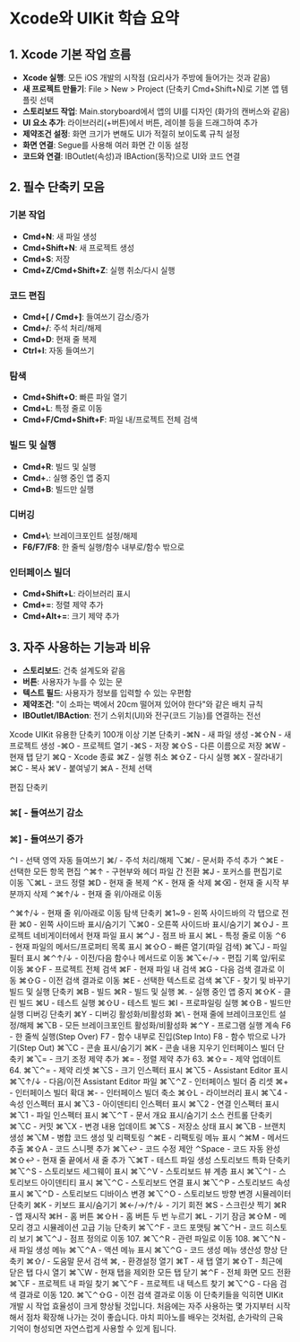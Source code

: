 #  Xcode와 UIKit 학습 요약

## 1. Xcode 기본 작업 흐름
- **Xcode 실행**: 모든 iOS 개발의 시작점 (요리사가 주방에 들어가는 것과 같음)
- **새 프로젝트 만들기**: File > New > Project (단축키 Cmd+Shift+N)로 기본 앱 템플릿 선택
- **스토리보드 작업**: Main.storyboard에서 앱의 UI를 디자인 (화가의 캔버스와 같음)
- **UI 요소 추가**: 라이브러리(+버튼)에서 버튼, 레이블 등을 드래그하여 추가
- **제약조건 설정**: 화면 크기가 변해도 UI가 적절히 보이도록 규칙 설정
- **화면 연결**: Segue를 사용해 여러 화면 간 이동 설정
- **코드와 연결**: IBOutlet(속성)과 IBAction(동작)으로 UI와 코드 연결

## 2. 필수 단축키 모음

### 기본 작업
- **Cmd+N**: 새 파일 생성
- **Cmd+Shift+N**: 새 프로젝트 생성
- **Cmd+S**: 저장
- **Cmd+Z/Cmd+Shift+Z**: 실행 취소/다시 실행

### 코드 편집
- **Cmd+[ / Cmd+]**: 들여쓰기 감소/증가
- **Cmd+/**: 주석 처리/해제
- **Cmd+D**: 현재 줄 복제
- **Ctrl+I**: 자동 들여쓰기

### 탐색
- **Cmd+Shift+O**: 빠른 파일 열기
- **Cmd+L**: 특정 줄로 이동
- **Cmd+F/Cmd+Shift+F**: 파일 내/프로젝트 전체 검색

### 빌드 및 실행
- **Cmd+R**: 빌드 및 실행
- **Cmd+.**: 실행 중인 앱 중지
- **Cmd+B**: 빌드만 실행

### 디버깅
- **Cmd+\\**: 브레이크포인트 설정/해제
- **F6/F7/F8**: 한 줄씩 실행/함수 내부로/함수 밖으로

### 인터페이스 빌더
- **Cmd+Shift+L**: 라이브러리 표시
- **Cmd+=**: 정렬 제약 추가
- **Cmd+Alt+=**: 크기 제약 추가

## 3. 자주 사용하는 기능과 비유
- **스토리보드**: 건축 설계도와 같음
- **버튼**: 사용자가 누를 수 있는 문
- **텍스트 필드**: 사용자가 정보를 입력할 수 있는 우편함
- **제약조건**: "이 소파는 벽에서 20cm 떨어져 있어야 한다"와 같은 배치 규칙
- **IBOutlet/IBAction**: 전기 스위치(UI)와 전구(코드 기능)를 연결하는 전선


Xcode UIKit 유용한 단축키 100개 이상
기본 단축키
-⌘N - 새 파일 생성
-⌘⇧N - 새 프로젝트 생성
-⌘O - 프로젝트 열기
-⌘S - 저장
⌘⇧S - 다른 이름으로 저장
⌘W - 현재 탭 닫기
⌘Q - Xcode 종료
⌘Z - 실행 취소
⌘⇧Z - 다시 실행
⌘X - 잘라내기
⌘C - 복사
⌘V - 붙여넣기
⌘A - 전체 선택

편집 단축키
### ⌘[ - 들여쓰기 감소
### ⌘] - 들여쓰기 증가
⌃I - 선택 영역 자동 들여쓰기
⌘/ - 주석 처리/해제
⌥⌘/ - 문서화 주석 추가
⌃⌘E - 선택한 모든 항목 편집
⌃⌘↑ - 구현부와 헤더 파일 간 전환
⌘J - 포커스를 편집기로 이동
⌥⌘L - 코드 정렬
⌘D - 현재 줄 복제
⌃K - 현재 줄 삭제
⌘⌫ - 현재 줄 시작 부분까지 삭제
⌃⌘↑/↓ - 현재 줄 위/아래로 이동

⌃⌘↑/↓ - 현재 줄 위/아래로 이동
탐색 단축키
⌘1~9 - 왼쪽 사이드바의 각 탭으로 전환
⌘0 - 왼쪽 사이드바 표시/숨기기
⌥⌘0 - 오른쪽 사이드바 표시/숨기기
⌘⇧J - 프로젝트 네비게이터에서 현재 파일 표시
⌘⌃J - 점프 바 표시
⌘L - 특정 줄로 이동
⌃6 - 현재 파일의 메서드/프로퍼티 목록 표시
⌘⇧O - 빠른 열기(파일 검색)
⌘⌥J - 파일 필터 표시
⌘⌃↑/↓ - 이전/다음 함수나 메서드로 이동
⌘⌥←/→ - 편집 기록 앞/뒤로 이동
⌘⇧F - 프로젝트 전체 검색
⌘F - 현재 파일 내 검색
⌘G - 다음 검색 결과로 이동
⌘⇧G - 이전 검색 결과로 이동
⌘E - 선택한 텍스트로 검색
⌘⌥F - 찾기 및 바꾸기
빌드 및 실행 단축키
⌘B - 빌드
⌘R - 빌드 및 실행
⌘. - 실행 중인 앱 중지
⌘⇧K - 클린 빌드
⌘U - 테스트 실행
⌘⇧U - 테스트 빌드
⌘I - 프로파일링 실행
⌘⇧B - 빌드만 실행
디버깅 단축키
⌘Y - 디버깅 활성화/비활성화
⌘\ - 현재 줄에 브레이크포인트 설정/해제
⌘⌥B - 모든 브레이크포인트 활성화/비활성화
⌘⌃Y - 프로그램 실행 계속
F6 - 한 줄씩 실행(Step Over)
F7 - 함수 내부로 진입(Step Into)
F8 - 함수 밖으로 나가기(Step Out)
⌘⌥C - 콘솔 표시/숨기기
⌘K - 콘솔 내용 지우기
인터페이스 빌더 단축키
⌘⌥= - 크기 조정 제약 추가
⌘= - 정렬 제약 추가
63. ⌘⇧= - 제약 업데이트
64. ⌘⌥⌃= - 제약 리셋
⌘⌥S - 크기 인스펙터 표시
⌘⌥5 - Assistant Editor 표시
⌘⌥↑/↓ - 다음/이전 Assistant Editor 파일
⌘⌥⌃Z - 인터페이스 빌더 줌 리셋
⌘+ - 인터페이스 빌더 확대
⌘- - 인터페이스 빌더 축소
⌘⇧L - 라이브러리 표시
⌘⌥4 - 속성 인스펙터 표시
⌘⌥3 - 아이덴티티 인스펙터 표시
⌘⌥2 - 연결 인스펙터 표시
⌘⌥1 - 파일 인스펙터 표시
⌘⌥⌃T - 문서 개요 표시/숨기기
소스 컨트롤 단축키
⌘⌥C - 커밋
⌘⌥X - 변경 내용 업데이트
⌘⌥S - 저장소 상태 표시
⌘⌥B - 브랜치 생성
⌘⌥M - 병합
코드 생성 및 리팩토링
⌃⌘E - 리팩토링 메뉴 표시
⌃⌘M - 메서드 추출
⌘⇧A - 코드 스니펫 추가
⌘⌥↩ - 코드 수정 제안
⌃Space - 코드 자동 완성
⌘⇧↩ - 현재 줄 끝에서 새 줄 추가
⌥⌘T - 테스트 파일 생성
스토리보드 특화 단축키
⌘⌥⌃S - 스토리보드 세그웨이 표시
⌘⌥⌃V - 스토리보드 뷰 계층 표시
⌘⌥⌃I - 스토리보드 아이덴티티 표시
⌘⌥⌃C - 스토리보드 연결 표시
⌘⌥⌃P - 스토리보드 속성 표시
⌘⌥⌃D - 스토리보드 디바이스 변경
⌘⌥⌃O - 스토리보드 방향 변경
시뮬레이터 단축키
⌘K - 키보드 표시/숨기기
⌘←/→/↑/↓ - 기기 회전
⌘S - 스크린샷 찍기
⌘R - 앱 재시작
⌘H - 홈 버튼
⌘⇧H - 홈 버튼 두 번 누르기
⌘L - 기기 잠금
⌘⇧M - 메모리 경고 시뮬레이션
고급 기능 단축키
⌘⌥⌃F - 코드 포맷팅
⌘⌥⌃H - 코드 히스토리 보기
⌘⌥⌃J - 점프 정의로 이동
107. ⌘⌥⌃R - 관련 파일로 이동
108. ⌘⌥⌃N - 새 파일 생성 메뉴
⌘⌥⌃A - 액션 메뉴 표시
⌘⌥⌃G - 코드 생성 메뉴
생산성 향상 단축키
⌘⇧/ - 도움말 문서 검색
⌘, - 환경설정 열기
⌘T - 새 탭 열기
⌘⇧T - 최근에 닫은 탭 다시 열기
⌘⌥W - 현재 탭을 제외한 모든 탭 닫기
⌘⌃F - 전체 화면 모드 전환
⌘⌥F - 프로젝트 내 파일 찾기
⌘⌥⌃F - 프로젝트 내 텍스트 찾기
⌘⌥⌃G - 다음 검색 결과로 이동
120. ⌘⌥⌃⇧G - 이전 검색 결과로 이동
이 단축키들을 익히면 UIKit 개발 시 작업 효율성이 크게 향상될 것입니다. 처음에는 자주 사용하는 몇 가지부터 시작해서 점차 확장해 나가는 것이 좋습니다. 마치 피아노를 배우는 것처럼, 손가락의 근육 기억이 형성되면 자연스럽게 사용할 수 있게 됩니다.

